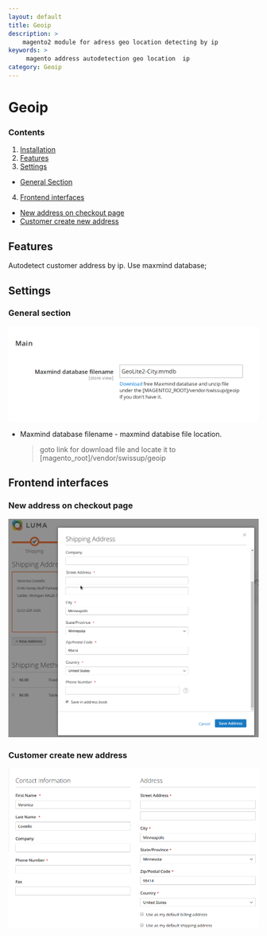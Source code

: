 ```yaml
---
layout: default
title: Geoip
description: >
    magento2 module for adress geo location detecting by ip
keywords: >
     magento address autodetection geo location  ip
category: Geoip
---
```


# Geoip

### Contents

1. [Installation](installation/)
2. [Features](#features)
3. [Settings](#settings)
 - [General Section](#general-section)
4. [Frontend interfaces](#frontend-interfaces)
 - [New address on checkout page](#new-address-on-checkout-page)
 - [Customer create new address](#customer-create-new-address)

## Features

Autodetect customer address by ip. Use maxmind database;

## Settings

### General section

![General Section](/images/m2/geoip/general-section.png)

 *  Maxmind database filename - maxmind databise file location.

    > goto link for download file and locate it to
    > [magento_root]/vendor/swissup/geoip


## Frontend interfaces

### New address on checkout page

![Checkout page](/images/m2/geoip/checkout.png)

### Customer create new address

![Customer new address](/images/m2/geoip/customer.png)
